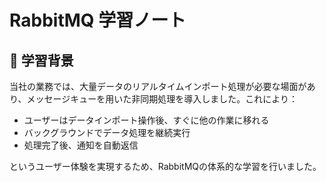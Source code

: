 # RabbitMQ 学習ノート

## 📌 学習背景

当社の業務では、大量データのリアルタイムインポート処理が必要な場面があり、メッセージキューを用いた非同期処理を導入しました。これにより：

- ユーザーはデータインポート操作後、すぐに他の作業に移れる
- バックグラウンドでデータ処理を継続実行
- 処理完了後、通知を自動返信

というユーザー体験を実現するため、RabbitMQの体系的な学習を行いました。

